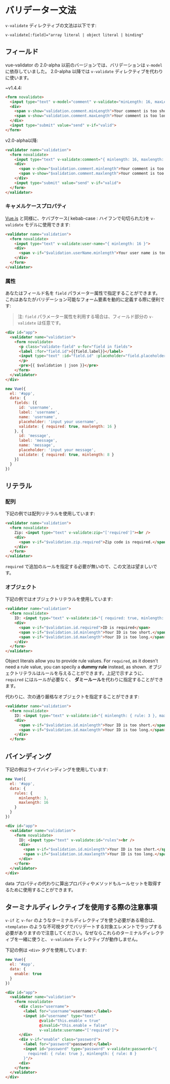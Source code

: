 # バリデーター文法
`v-validate` ディレクティブの文法は以下です:

    v-validate[:field]="array literal | object literal | binding"

## フィールド
vue-validator の 2.0-alpha 以前のバージョンでは、バリデーションは `v-model` に依存していました。 2.0-alpha 以降では `v-validate` ディレクティブを代わりに使います。

~v1.4.4:
```html
<form novalidate>
  <input type="text" v-model="comment" v-validate="minLength: 16, maxLength: 128">
  <div>
    <span v-show="validation.comment.minLength">Your comment is too short.</span>
    <span v-show="validation.comment.maxLength">Your comment is too long.</span>
  </div>
  <input type="submit" value="send" v-if="valid">
</form>
```

v2.0-alpha以降:
```html
<validator name="validation">
  <form novalidate>
    <input type="text" v-validate:comment="{ minlength: 16, maxlength: 128 }">
    <div>
      <span v-show="$validation.comment.minlength">Your comment is too short.</span>
      <span v-show="$validation.comment.maxlength">Your comment is too long.</span>
    </div>
    <input type="submit" value="send" v-if="valid">
  </form>
</validator>
```

### キャメルケースプロパティ
[Vue.js](https://jp.vuejs.org/guide/components.html#キャメルケース-対-ケバブケース) と同様に、ケバブケース( kebab-case : ハイフンで句切られた)を `v-validate` モデルに使用できます:

```html
<validator name="validation">
  <form novalidate>
    <input type="text" v-validate:user-name="{ minlength: 16 }">
    <div>
      <span v-if="$validation.userName.minlength">Your user name is too short.</span>
    </div>
  </form>
</validator>
```

### 属性
あなたはフィールド名を `field` パラメーター属性で指定することができます。 これはあなたがバリデーション可能なフォーム要素を動的に定義する際に便利です:

> 注: `field` パラメーター属性を利用する場合は、フィールド部分の `v-validate` は任意です。

```html
<div id="app">
  <validator name="validation">
    <form novalidate>
      <p class="validate-field" v-for="field in fields">
      <label :for="field.id">{{field.label}}</label>
      <input type="text" :id="field.id" :placeholder="field.placeholder" field="{{field.name}}" v-validate="field.validate">
      </p>
      <pre>{{ $validation | json }}</pre>
    </form>
  </validator>
</div>
```

```javascript
new Vue({
  el: '#app',
  data: {
    fields: [{
      id: 'username',
      label: 'username',
      name: 'username',
      placeholder: 'input your username',
      validate: { required: true, maxlength: 16 }
    }, {
      id: 'message',
      label: 'message',
      name: 'message',
      placeholder: 'input your message',
      validate: { required: true, minlength: 8 }
    }]
  }
})
```


## リテラル

### 配列
下記の例では配列リテラルを使用しています:

```html
<validator name="validation">
  <form novalidate>
    Zip: <input type="text" v-validate:zip="['required']"><br />
    <div>
      <span v-if="$validation.zip.required">Zip code is required.</span>
    </div>
  </form>
</validator>
```

`required` で追加のルールを指定する必要が無いので、この文法は望ましいです。


### オブジェクト
下記の例ではオブジェクトリテラルを使用しています:

```html
<validator name="validation">
  <form novalidate>
    ID: <input type="text" v-validate:id="{ required: true, minlength: 3, maxlength: 16 }"><br />
    <div>
      <span v-if="$validation.id.required">ID is required</span>
      <span v-if="$validation.id.minlength">Your ID is too short.</span>
      <span v-if="$validation.id.maxlength">Your ID is too long.</span>
    </div>
  </form>
</validator>
```

Object literals allow you to provide rule values. For `required`, as it doesn't need a rule value, you can specily a **dummy rule** instead, as shown.
オブジェクトリテラルはルールを与えることができます。上記で示すように、 `required` にはルールが必要なく、 **ダミールール**を代わりに指定することができます。

代わりに、次の通り厳格なオブジェクトを指定することができます:

```html
<validator name="validation">
  <form novalidate>
    ID: <input type="text" v-validate:id="{ minlength: { rule: 3 }, maxlength: { rule: 16 } }"><br />
    <div>
      <span v-if="$validation.id.minlength">Your ID is too short.</span>
      <span v-if="$validation.id.maxlength">Your ID is too long.</span>
    </div>
  </form>
```

## バインディング
下記の例はライブバインディングを使用しています:

```javascript
new Vue({
  el: '#app',
  data: {
    rules: {
      minlength: 3,
      maxlength: 16
    }
  }
})
```

```html
<div id="app">
  <validator name="validation">
    <form novalidate>
      ID: <input type="text" v-validate:id="rules"><br />
      <div>
        <span v-if="$validation.id.minlength">Your ID is too short.</span>
        <span v-if="$validation.id.maxlength">Your ID is too long.</span>
      </div>
    </form>
  </validator>
</div>
```

data プロパティの代わりに算出プロパティやメソッドもルールセットを取得するために使用することができます。

## ターミナルディレクティブを使用する際の注意事項
`v-if` と `v-for` のようなターミナルディレクティブを使う必要がある場合は、 `<template>` のような不可視タグでバリデートする対象エレメントでラップする必要がありますので注意してください。なぜならこれらのターミナルディレクティブを一緒に使うと、 `v-validate` ディレクティブが動作しません。

下記の例は `<div>` タグを使用しています:

```javascript
new Vue({
  el: '#app',
  data: {
    enable: true
  }
})
```

```html
<div id="app">
  <validator name="validation">
    <form novalidate>
      <div class="username">
        <label for="username">username:</label>
        <input id="username" type="text" 
               @valid="this.enable = true" 
               @invalid="this.enable = false" 
               v-validate:username="['required']">
      </div>
      <div v-if="enable" class="password">
        <label for="password">password:</label>
        <input id="password" type="password" v-validate:password="{
          required: { rule: true }, minlength: { rule: 8 }
        }"/>
      <div>
    </form>
  </validator>
</div>
```
